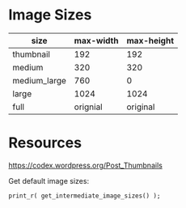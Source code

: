 # Image Sizes

| size         | max-width | max-height |   
|--------------|-----------|------------|
| thumbnail    | 192       | 192        |
| medium       | 320       | 320        |
| medium_large | 760       | 0          |
| large        | 1024      | 1024       |
| full         | orignial  | original   |


# Resources

https://codex.wordpress.org/Post_Thumbnails 

Get default image sizes:

    print_r( get_intermediate_image_sizes() );
